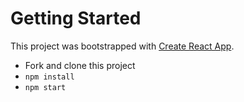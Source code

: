 # Getting Started

This project was bootstrapped with [Create React App](https://github.com/facebook/create-react-app).

- Fork and clone this project
- `npm install`
- `npm start`
